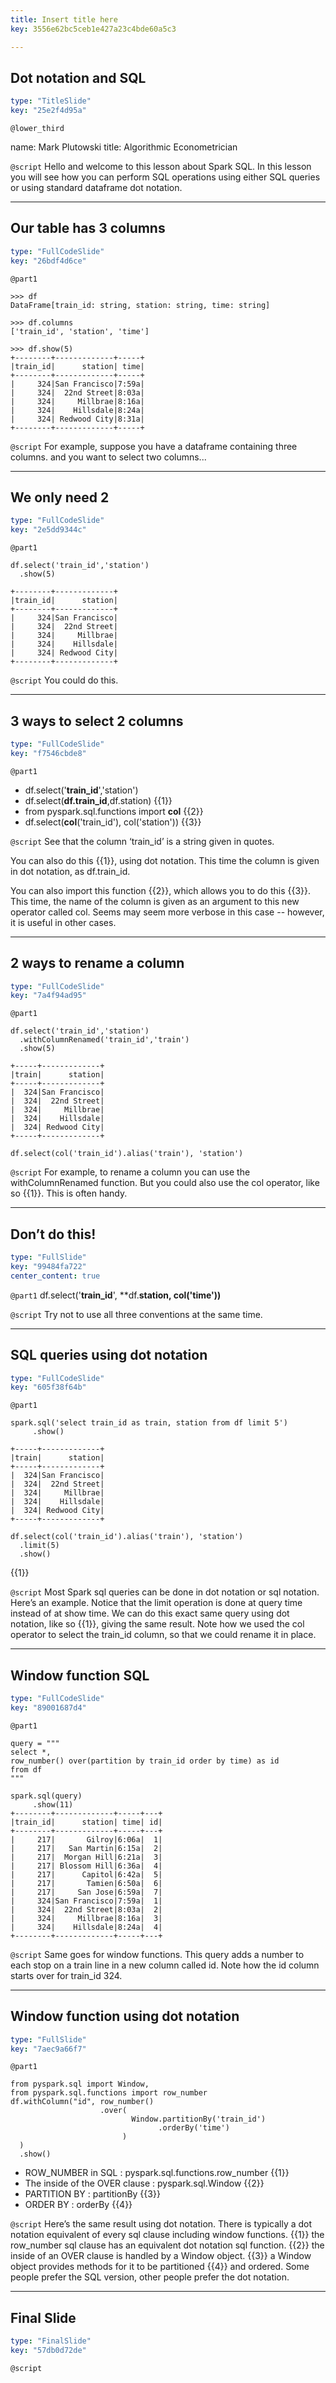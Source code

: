 ```yaml
---
title: Insert title here
key: 3556e62bc5ceb1e427a23c4bde60a5c3

---
```

## Dot notation and SQL

```yaml
type: "TitleSlide"
key: "25e2f4d95a"
```

`@lower_third`

name: Mark Plutowski
title: Algorithmic Econometrician


`@script`
Hello and welcome to this lesson about Spark SQL. In this lesson you will see how you can perform SQL operations using either SQL queries or using standard dataframe dot notation.


---
## Our table has 3 columns

```yaml
type: "FullCodeSlide"
key: "26bdf4d6ce"
```

`@part1`
```
>>> df
DataFrame[train_id: string, station: string, time: string]
```

```
>>> df.columns
['train_id', 'station', 'time']
```


```
>>> df.show(5)
+--------+-------------+-----+
|train_id|      station| time|
+--------+-------------+-----+
|     324|San Francisco|7:59a|
|     324|  22nd Street|8:03a|
|     324|     Millbrae|8:16a|
|     324|    Hillsdale|8:24a|
|     324| Redwood City|8:31a|
+--------+-------------+-----+
```


`@script`
For example, suppose you have a dataframe containing three columns. and you want to select two columns...


---
## We only need 2

```yaml
type: "FullCodeSlide"
key: "2e5dd9344c"
```

`@part1`
```
df.select('train_id','station')
  .show(5)

+--------+-------------+
|train_id|      station|
+--------+-------------+
|     324|San Francisco|
|     324|  22nd Street|
|     324|     Millbrae|
|     324|    Hillsdale|
|     324| Redwood City|
+--------+-------------+
```


`@script`
You could do this.


---
## 3 ways to select 2 columns

```yaml
type: "FullCodeSlide"
key: "f7546cbde8"
```

`@part1`
- df.select('**train_id**','station')
- df.select(**df.train_id**,df.station) {{1}}
- from pyspark.sql.functions import **col** {{2}} 
- df.select(**col**('train_id'), col('station')) {{3}}


`@script`
See that the column ‘train_id’ is a string given in quotes. 

You can also do this {{1}}, using dot notation.  This time the column is given in dot notation, as df.train_id.

You can also import this function {{2}}, which allows you to do this {{3}}.  This time, the name of the column is given as an argument to this new operator called col. Seems may seem more verbose in this case -- however, it is useful in other cases.


---
## 2 ways to rename a column

```yaml
type: "FullCodeSlide"
key: "7a4f94ad95"
```

`@part1`
```
df.select('train_id','station')
  .withColumnRenamed('train_id','train')
  .show(5)
```

```
+-----+-------------+
|train|      station|
+-----+-------------+
|  324|San Francisco|
|  324|  22nd Street|
|  324|     Millbrae|
|  324|    Hillsdale|
|  324| Redwood City|
+-----+-------------+
```

```
df.select(col('train_id').alias('train'), 'station')
```


`@script`
For example, to rename a column you can use the withColumnRenamed function.  But you could also use the col operator, like so {{1}}.  This is often handy.


---
## Don’t do this!

```yaml
type: "FullSlide"
key: "99484fa722"
center_content: true
```

`@part1`
df.select('**train_id**',  **df.**station,  **col**('time'))**


`@script`
Try not to use all three conventions at the same time.


---
## SQL queries using dot notation

```yaml
type: "FullCodeSlide"
key: "605f38f64b"
```

`@part1`
```
spark.sql('select train_id as train, station from df limit 5')
     .show()
```

```
+-----+-------------+
|train|      station|
+-----+-------------+
|  324|San Francisco|
|  324|  22nd Street|
|  324|     Millbrae|
|  324|    Hillsdale|
|  324| Redwood City|
+-----+-------------+
```

```
df.select(col('train_id').alias('train'), 'station')
  .limit(5)
  .show()
```
{{1}}


`@script`
Most Spark sql queries can be done in dot notation or sql notation.  Here’s an example.  Notice that the limit operation is done at query time instead of at show time.  We can do this exact same query using dot notation, like so {{1}}, giving the same result. Note how we used the col operator to select the train_id column, so that we could rename it in place.


---
## Window function SQL

```yaml
type: "FullCodeSlide"
key: "89001687d4"
```

`@part1`
```
query = """
select *, 
row_number() over(partition by train_id order by time) as id 
from df
"""
```

```
spark.sql(query)
     .show(11)
+--------+-------------+-----+---+
|train_id|      station| time| id|
+--------+-------------+-----+---+
|     217|       Gilroy|6:06a|  1|
|     217|   San Martin|6:15a|  2|
|     217|  Morgan Hill|6:21a|  3|
|     217| Blossom Hill|6:36a|  4|
|     217|      Capitol|6:42a|  5|
|     217|       Tamien|6:50a|  6|
|     217|     San Jose|6:59a|  7|
|     324|San Francisco|7:59a|  1|
|     324|  22nd Street|8:03a|  2|
|     324|     Millbrae|8:16a|  3|
|     324|    Hillsdale|8:24a|  4|
+--------+-------------+-----+---+
```


`@script`
Same goes for window functions.   This query adds a number to each stop on a train line in a new column called id. Note how the id column starts over for train_id 324.


---
## Window function using dot notation

```yaml
type: "FullSlide"
key: "7aec9a66f7"
```

`@part1`
```
from pyspark.sql import Window, 
from pyspark.sql.functions import row_number
df.withColumn("id", row_number()
                    .over(
                           Window.partitionBy('train_id')
                                 .orderBy('time')
                         )
  )
  .show()
```

- ROW_NUMBER in SQL :  pyspark.sql.functions.row_number {{1}} 
- The inside of the OVER clause : pyspark.sql.Window {{2}}
- PARTITION BY : partitionBy {{3}}
- ORDER BY : orderBy {{4}}


`@script`
Here’s the same result using dot notation. There is typically a dot notation equivalent of every sql clause including window functions. {{1}} the row_number sql clause has an equivalent dot notation sql function. {{2}} the inside of an OVER clause is handled by a Window object. {{3}} a Window object provides methods for it to be partitioned {{4}} and ordered. Some people prefer the SQL version, other people prefer the dot notation.


---
## Final Slide

```yaml
type: "FinalSlide"
key: "57db0d72de"
```

`@script`


